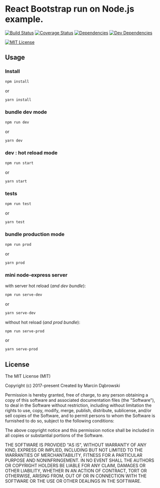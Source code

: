 React Bootstrap run on Node.js example.
==========
    
[![Build Status][travis-image]][travis-url]
[![Coverage Status][coveralls-image]][coveralls-url]
[![Dependencies][dependecies-image]][dependecies-url]
[![Dev Dependencies][dependecies-dev-image]][dependecies-dev-url]

[![MIT License][license-image]][license-url]

## Usage

### Install

```bash
npm install
```
or 

```bash
yarn install
```

### bundle dev mode

```bash
npm run dev
```
or 

```bash
yarn dev
```

### dev : hot reload mode

```bash
npm run start
```
or 

```bash
yarn start
```

### tests

```bash
npm run test
```
or 

```bash
yarn test
```

### bundle production mode


```bash
npm run prod
```
or 

```bash
yarn prod
```

### mini node-express server

with server hot reload (*and dev bundle*):
```bash
npm run serve-dev
```
or 

```bash
yarn serve-dev
```

without hot reload (*and prod bundle*):
```bash
npm run serve-prod
```
or 

```bash
yarn serve-prod
```

## License

The MIT License (MIT)

Copyright (c) 2017-present
Created by Marcin Dąbrowski

Permission is hereby granted, free of charge, to any person obtaining a copy of this software and associated documentation files (the "Software"), to deal in the Software without restriction, including without limitation the rights to use, copy, modify, merge, publish, distribute, sublicense, and/or sell copies of the Software, and to permit persons to whom the Software is furnished to do so, subject to the following conditions:

The above copyright notice and this permission notice shall be included in all copies or substantial portions of the Software.

THE SOFTWARE IS PROVIDED "AS IS", WITHOUT WARRANTY OF ANY KIND, EXPRESS OR IMPLIED, INCLUDING BUT NOT LIMITED TO THE WARRANTIES OF MERCHANTABILITY, FITNESS FOR A PARTICULAR PURPOSE AND NONINFRINGEMENT. IN NO EVENT SHALL THE AUTHORS OR COPYRIGHT HOLDERS BE LIABLE FOR ANY CLAIM, DAMAGES OR OTHER LIABILITY, WHETHER IN AN ACTION OF CONTRACT, TORT OR OTHERWISE, ARISING FROM, OUT OF OR IN CONNECTION WITH THE SOFTWARE OR THE USE OR OTHER DEALINGS IN THE SOFTWARE.


[travis-image]:https://img.shields.io/travis/marcindabrowski/node-react-bootstrap-example.svg?style=plastic
[travis-url]:https://travis-ci.org/marcindabrowski/node-react-bootstrap-example

[coveralls-image]:https://img.shields.io/coveralls/marcindabrowski/node-react-bootstrap-example/master.svg?style=plastic
[coveralls-url]:https://coveralls.io/github/marcindabrowski/node-react-bootstrap-example?branch=master

[dependecies-image]:https://img.shields.io/david/marcindabrowski/node-react-bootstrap-example.svg?style=plastic
[dependecies-url]:https://david-dm.org/marcindabrowski/node-react-bootstrap-example

[dependecies-dev-image]:https://img.shields.io/david/dev/marcindabrowski/node-react-bootstrap-example.svg?style=plastic
[dependecies-dev-url]:https://david-dm.org/marcindabrowski/node-react-bootstrap-example?type=dev

[license-image]:https://img.shields.io/github/license/mashape/apistatus.svg?style=plastic
[license-url]:LICENSE.txt